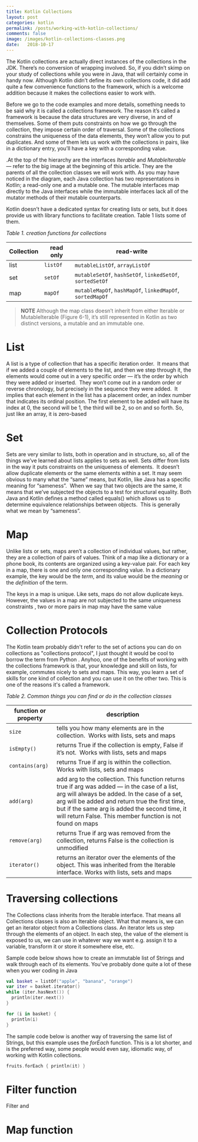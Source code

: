 ```yaml
---
title: Kotlin Collections
layout: post
categories: kotlin
permalink: /posts/working-with-kotlin-collections/
comments: false
image: /images/kotlin-collections-classes.png
date:   2018-10-17 
---
```




The Kotlin collections are actually direct instances of the collections in the JDK. There’s no conversion of wrapping involved. So, if you didn’t skimp on your study of collections while you were in Java, that will certainly come in handy now.  Although Kotlin didn’t define its own collections code, it did add quite a few convenience functions to the framework, which is a welcome addition because it makes the collections easier to work with.  

 

Before we go to the code examples and more details, something needs to be said why it is called a collections framework. The reason it’s called a framework is because the data structures are very diverse, in and of themselves. Some of them puts constraints on how we go through the collection, they impose certain order of traversal. Some of the collections constrains the uniqueness of the data elements, they won’t allow you to put duplicates. And some of them lets us work with the collections in pairs, like in a dictionary entry, you’ll have a key with a corresponding value.  

.At the top of the hierarchy are the interfaces *Iterable* and *MutableIterable* —  refer to the big image at the beginning of this article. They are the parents of all the collection classes we will work with. As you may have noticed in the diagram, each Java collection has two representations in Kotlin; a read-only one and a mutable one. The mutable interfaces map directly to the Java interfaces while the immutable interfaces lack all of the mutator methods of their mutable counterparts.  

Kotlin doesn’t have a dedicated syntax for creating lists or sets, but it does provide us with library functions to facilitate creation. Table 1 lists some of them. 



*Table 1. creation functions for collections*

| Collection | read only | read-write                                                |
| ---------- | --------- | --------------------------------------------------------- |
| list       | `listOf`  | `mutableListOf`, `arrayListOf`                            |
| set        | `setOf`   | `mutableSetOf`, `hashSetOf`, `linkedSetOf`, `sortedSetOf` |
| map        | `mapOf`   | `mutableMapOf`, `hashMapOf`, `linkedMapOf`, `sortedMapOf` |



> **NOTE** Although the map class doesn’t inherit from either Iterable or MutableIterable (Figure 6-1), it’s still represented in Kotlin as two distinct versions, a mutable and an immutable one.



# List 

A list is a type of collection that has a specific iteration order.  It means that if we added a couple of elements to the list, and then we step through it, the elements would come out in a very specific order — it’s the order by which they were added or inserted.  They won’t come out in a random order or reverse chronology, but precisely in the sequence they were added.  It implies that each element in the list has a placement order, an index number that indicates its ordinal position. The first element to be added will have its index at 0, the second will be 1, the third will be 2, so on and so forth. So, just like an array, it is zero-based 

# Set

Sets are very similar to lists, both in operation and in structure, so, all of the things we’ve learned about lists applies to sets as well. Sets differ from lists in the way it puts constraints on the uniqueness of elements.  It doesn’t allow duplicate elements or the same elements within a set. It may seem obvious to many what the “same” means, but Kotlin, like Java has a specific meaning for “sameness”.  When we say that two objects are the same, it means that we’ve subjected the objects to a test for structural equality. Both Java and Kotlin defines a method called equals() which allows us to determine equivalence relationships between objects.  This is generally what we mean by “sameness”.   

# Map

Unlike lists or sets, maps aren’t a collection of individual values, but rather, they are a collection of pairs of values. Think of a map like a dictionary or a phone book, its contents are organized using a key-value pair. For each key in a map, there is one and only one corresponding value.  In a dictionary example, the key would be the *term*, and its value would be the *meaning* or the *definition* of the term.    

The keys in a map is unique. Like sets, maps do not allow duplicate keys. However, the values in a map are not subjected to the same uniqueness constraints , two or more pairs in map may have the same value



# Collection Protocols

The Kotlin team probably didn't refer to the set of actions you can do on collections as "collections protocol", I just thought it would be cool to borrow the term from Python . Anyhoo, one of the benefits of working with the collections framework is that, your knowledge and skill on lists, for example, commutes nicely to sets and maps. This way, you learn a set of skills for one kind of collection and you can use it on the other two. This is one of the reasons it's called a framework.



*Table 2. Common things you can find or do in the collection classes*

| function or property | description                                                  |
| -------------------- | ------------------------------------------------------------ |
| `size`               | tells you how many elements are in the collection.  Works with lists, sets and maps |
| `isEmpty()`          | returns True if the collection is empty, False if it’s not.  Works with lists, sets and maps |
| `contains(arg)`      | returns True if arg is within the collection. Works with lists, sets and maps |
| `add(arg)`           | add arg to the collection. This function returns true if arg was added — in the case of a list,  arg will always be added. In the case of a set, arg will be added and return true the first time, but if the same arg is added the second time, it will return False. This member function is not found on maps |
| `remove(arg)`        | returns True if arg was removed from the collection, returns False is the collection is unmodified |
| `iterator()`         | returns an iterator over the elements of the object. This was inherited from the Iterable interface. Works with lists, sets and maps |

# Traversing collections

The Collections class inherits from the Iterable interface. That means all Collections classes is also an Iterable object. What that means is, we can get an iterator object from a Collections class.   An iterator lets us step through the elements of an object. In each step, the value of the element is exposed to us, we can use in whatever way we want e.g. assign it to a variable, transform it or store it somewhere else, etc.  

Sample code below shows how to create an immutable list of Strings and walk through each of  its elements.  You've probably done quite a lot of these when you wer coding in Java

```kotlin
val basket = listOf("apple", "banana", "orange")
var iter = basket.iterator()
while (iter.hasNext()) {
  println(iter.next())
}

for (i in basket) {
  println(i)
}
```



The sample code below is another way of traversing the same list of Strings, but this example uses the *forEach* function. This is a lot shorter, and is the preferred way, some people would even say, idiomatic way, of working with Kotlin collections.

```kotlin
fruits.forEach { println(it) }  
```



# Filter function

Filter and 



# Map function



